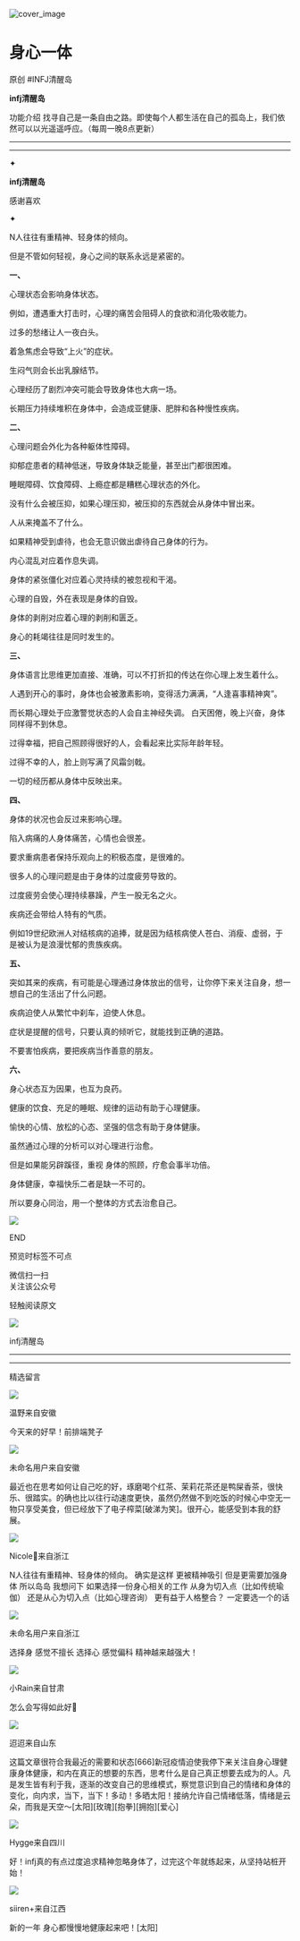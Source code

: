 ![cover_image](https://mmbiz.qpic.cn/sz_mmbiz_jpg/DZCdtia4bJxrMmO2WZH5fEOdhMNCynsciaWrPfCjFxmMCddia0yDgBsIYcYx8O2EBxBm3f0KicjG9No6Apz6ic5w99g/0?wx_fmt=jpeg)

#  身心一体

原创  #INFJ清醒岛  

**infj清醒岛**



功能介绍  找寻自己是一条自由之路。即使每个人都生活在自己的孤岛上，我们依然可以以光遥遥呼应。（每周一晚8点更新）

__ __

__ _ _

✦

  

**infj清醒岛**

感谢喜欢

✦

  

N人往往有重精神、轻身体的倾向。

但是不管如何轻视，身心之间的联系永远是紧密的。

**一、**

心理状态会影响身体状态。

例如，遭遇重大打击时，心理的痛苦会阻碍人的食欲和消化吸收能力。

过多的愁绪让人一夜白头。

着急焦虑会导致“上火”的症状。

生闷气则会长出乳腺结节。

心理经历了剧烈冲突可能会导致身体也大病一场。

长期压力持续堆积在身体中，会造成亚健康、肥胖和各种慢性疾病。

**二、**

心理问题会外化为各种躯体性障碍。

抑郁症患者的精神低迷，导致身体缺乏能量，甚至出门都很困难。

睡眠障碍、饮食障碍、上瘾症都是糟糕心理状态的外化。

没有什么会被压抑，如果心理压抑，被压抑的东西就会从身体中冒出来。

人从来掩盖不了什么。

如果精神受到虐待，也会无意识做出虐待自己身体的行为。

内心混乱对应着作息失调。

身体的紧张僵化对应着心灵持续的被忽视和干渴。

心理的自毁，外在表现是身体的自毁。

身体的剥削对应着心理的剥削和匮乏。

身心的耗竭往往是同时发生的。

**三、**

身体语言比思维更加直接、准确，可以不打折扣的传达在你心理上发生着什么。

人遇到开心的事时，身体也会被激素影响，变得活力满满，“人逢喜事精神爽”。

而长期心理处于应激警觉状态的人会自主神经失调。  白天困倦，晚上兴奋，身体同样得不到休息。

过得幸福，把自己照顾得很好的人，会看起来比实际年龄年轻。

过得不幸的人，脸上则写满了风霜剑戟。

一切的经历都从身体中反映出来。

**四、**

身体的状况也会反过来影响心理。

陷入病痛的人身体痛苦，心情也会很差。

要求重病患者保持乐观向上的积极态度，是很难的。

很多人的心理问题是由于身体的过度疲劳导致的。

过度疲劳会使心理持续暴躁，产生一股无名之火。

疾病还会带给人特有的气质。

例如19世纪欧洲人对结核病的追捧，就是因为结核病使人苍白、消瘦、虚弱，于是被认为是浪漫忧郁的贵族疾病。

**五、**

突如其来的疾病，有可能是心理通过身体放出的信号，让你停下来关注自身，想一想自己的生活出了什么问题。

疾病迫使人从繁忙中刹车，迫使人休息。

症状是提醒的信号，只要认真的倾听它，就能找到正确的道路。

不要害怕疾病，要把疾病当作善意的朋友。

**六、**

身心状态互为因果，也互为良药。

健康的饮食、充足的睡眠、规律的运动有助于心理健康。

愉快的心情、放松的心态、坚强的信念有助于身体健康。

虽然通过心理的分析可以对心理进行治愈。

但是如果能另辟蹊径，重视  身体的照顾，疗愈会事半功倍。

身体健康，幸福快乐二者是缺一不可的。

所以要身心同治，用一个整体的方式去治愈自己。

  

![](https://mmbiz.qpic.cn/mmbiz_gif/7FiadXCUBpqt43ySAFleQonQAWQDMwvCPOiaiaFlUYSG8ibicVqc4d5rBa4niaAWr9DmauJ43FCich2gaNDU6PiaKZQf6w/640?wx_fmt=gif)

END  

预览时标签不可点

微信扫一扫  
关注该公众号



轻触阅读原文

![](http://mmbiz.qpic.cn/mmbiz_png/DZCdtia4bJxpcRrqEcIicNn7icChObS1Eqm6u2hlN1LGAHvlMHZg6O2a3A47KdeC6IqvVTuryNZQpDFQ1LX3JvT9w/0?wx_fmt=png)

infj清醒岛







****



****





精选留言

![](http://mmsns.qpic.cn/mmsns/iaxNB5XaibCeLTYWIUGCYm7cS1kFxTx4ibUSEBZJ6VnOdXPDItJ9PaGRg/0)

温野来自安徽

今天来的好早！前排端凳子

![](http://mmsns.qpic.cn/mmsns/iaxNB5XaibCeLTYWIUGCYm7cS1kFxTx4ibUSEBZJ6VnOdXPDItJ9PaGRg/0)

未命名用户来自安徽

最近也在思考如何让自己吃的好，琢磨喝个红茶、茉莉花茶还是鸭屎香茶，很快乐、很踏实。的确也比以往行动速度更快，虽然仍然做不到吃饭的时候心中空无一物只享受美食，但已经放下了电子榨菜[破涕为笑]。很开心，能感受到本我的舒展。

![](http://mmsns.qpic.cn/mmsns/iaxNB5XaibCeLTYWIUGCYm7cS1kFxTx4ibUSEBZJ6VnOdXPDItJ9PaGRg/0)

Nicole🎈来自浙江

N人往往有重精神、轻身体的倾向。 确实是这样 更被精神吸引 但是更需要加强身体 所以岛岛 我想问下 如果选择一份身心相关的工作 从身为切入点（比如传统瑜伽）
还是从心为切入点（比如心理咨询） 更有益于人格整合？ 一定要选一个的话

![](http://mmsns.qpic.cn/mmsns/iaxNB5XaibCeLTYWIUGCYm7cS1kFxTx4ibUSEBZJ6VnOdXPDItJ9PaGRg/0)

未命名用户来自浙江

选择身 感觉不擅长 选择心 感觉偏科 精神越来越强大！

![](http://mmsns.qpic.cn/mmsns/iaxNB5XaibCeLTYWIUGCYm7cS1kFxTx4ibUSEBZJ6VnOdXPDItJ9PaGRg/0)

小Rain来自甘肃

怎么会写得如此好🥲

![](http://mmsns.qpic.cn/mmsns/iaxNB5XaibCeLTYWIUGCYm7cS1kFxTx4ibUSEBZJ6VnOdXPDItJ9PaGRg/0)

迢迢来自山东

这篇文章很符合我最近的需要和状态[666]新冠疫情迫使我停下来关注自身心理健康身体健康，和内在真正的想要的东西，思考什么是自己真正想要去成为的人。凡是发生皆有利于我，逐渐的改变自己的思维模式，察觉意识到自己的情绪和身体的变化，向内求，当下，当下！多动！多晒太阳！接纳允许自己情绪低落，情绪是云朵，而我是天空～[太阳][玫瑰][抱拳][拥抱][爱心]

![](http://mmsns.qpic.cn/mmsns/iaxNB5XaibCeLTYWIUGCYm7cS1kFxTx4ibUSEBZJ6VnOdXPDItJ9PaGRg/0)

Hygge来自四川

好！infj真的有点过度追求精神忽略身体了，过完这个年就练起来，从坚持站桩开始！

![](http://mmsns.qpic.cn/mmsns/iaxNB5XaibCeLTYWIUGCYm7cS1kFxTx4ibUSEBZJ6VnOdXPDItJ9PaGRg/0)

siiren+来自江西

新的一年 身心都慢慢地健康起来吧！[太阳]

